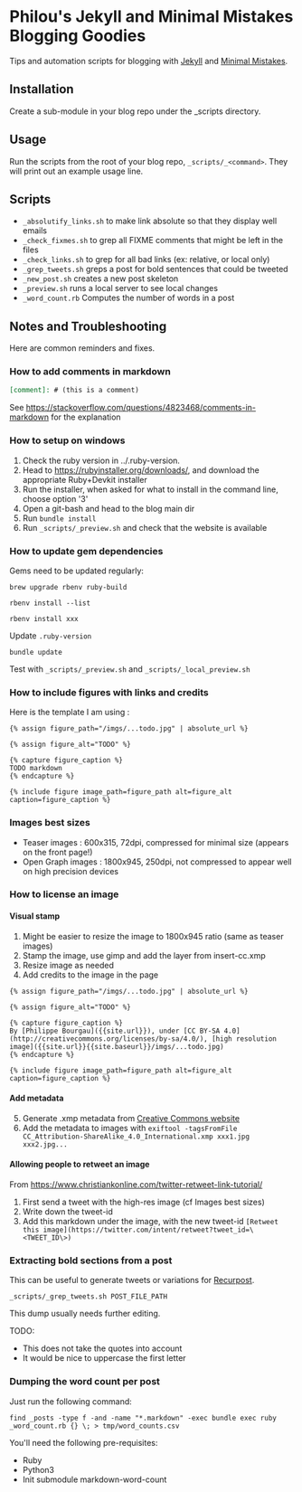 # Philou's Jekyll and Minimal Mistakes Blogging Goodies

Tips and automation scripts for blogging with [Jekyll](https://jekyllrb.com/) and [Minimal Mistakes](https://mmistakes.github.io/minimal-mistakes/).

## Installation

Create a sub-module in your blog repo under the _scripts directory.

## Usage

Run the scripts from the root of your blog repo, `_scripts/_<command>`. They will print out an example usage line.

## Scripts

- `_absolutify_links.sh` to make link absolute so that they display well emails
- `_check_fixmes.sh` to grep all FIXME comments that might be left in the files
- `_check_links.sh` to grep for all bad links (ex: relative, or local only)
- `_grep_tweets.sh` greps a post for bold sentences that could be tweeted
- `_new_post.sh` creates a new post skeleton
- `_preview.sh` runs a local server to see local changes
- `_word_count.rb` Computes the number of words in a post

## Notes and Troubleshooting

Here are common reminders and fixes.

### How to add comments in markdown

```markdown
[comment]: # (this is a comment)
```

See https://stackoverflow.com/questions/4823468/comments-in-markdown for the explanation

### How to setup on windows

1. Check the ruby version in ../.ruby-version.
2. Head to https://rubyinstaller.org/downloads/, and download the appropriate Ruby+Devkit installer
3. Run the installer, when asked for what to install in the command line, choose option '3'
4. Open a git-bash and head to the blog main dir
5. Run `bundle install`
6. Run `_scripts/_preview.sh` and check that the website is available

### How to update gem dependencies

Gems need to be updated regularly:

`brew upgrade rbenv ruby-build`

`rbenv install --list`

`rbenv install xxx`

Update `.ruby-version`

`bundle update`

Test with `_scripts/_preview.sh` and `_scripts/_local_preview.sh`


### How to include figures with links and credits

Here is the template I am using :

```liquid
{% assign figure_path="/imgs/...todo.jpg" | absolute_url %}

{% assign figure_alt="TODO" %}

{% capture figure_caption %}
TODO markdown
{% endcapture %}

{% include figure image_path=figure_path alt=figure_alt caption=figure_caption %}
```

### Images best sizes

* Teaser images : 600x315, 72dpi, compressed for minimal size (appears on the front page!)
* Open Graph images : 1800x945, 250dpi, not compressed to appear well on high precision devices

### How to license an image

#### Visual stamp

1. Might be easier to resize the image to 1800x945 ratio (same as teaser images)
2. Stamp the image, use gimp and add the layer from insert-cc.xmp
3. Resize image as needed
4. Add credits to the image in the page

```liquid
{% assign figure_path="/imgs/...todo.jpg" | absolute_url %}

{% assign figure_alt="TODO" %}

{% capture figure_caption %}
By [Philippe Bourgau]({{site.url}}), under [CC BY-SA 4.0](http://creativecommons.org/licenses/by-sa/4.0/), [high resolution image]({{site.url}}{{site.baseurl}}/imgs/...todo.jpg)
{% endcapture %}

{% include figure image_path=figure_path alt=figure_alt caption=figure_caption %}
```

#### Add metadata

5. Generate .xmp metadata from [Creative Commons website](https://creativecommons.org/choose/#metadata)
6. Add the metadata to images with `exiftool -tagsFromFile CC_Attribution-ShareAlike_4.0_International.xmp xxx1.jpg xxx2.jpg...`

#### Allowing people to retweet an image

From https://www.christiankonline.com/twitter-retweet-link-tutorial/

1. First send a tweet with the high-res image (cf Images best sizes)
2. Write down the tweet-id
3. Add this markdown under the image, with the new tweet-id `[Retweet this image](https://twitter.com/intent/retweet?tweet_id=\<TWEET_ID\>)`

### Extracting bold sections from a post

This can be useful to generate tweets or variations for [Recurpost](https://recurpost.com).

`_scripts/_grep_tweets.sh POST_FILE_PATH`

This dump usually needs further editing.

TODO:
* This does not take the quotes into account
* It would be nice to uppercase the first letter

### Dumping the word count per post

Just run the following command:

```shell
find _posts -type f -and -name "*.markdown" -exec bundle exec ruby _word_count.rb {} \; > tmp/word_counts.csv
```

You'll need the following pre-requisites:

* Ruby
* Python3
* Init submodule markdown-word-count
